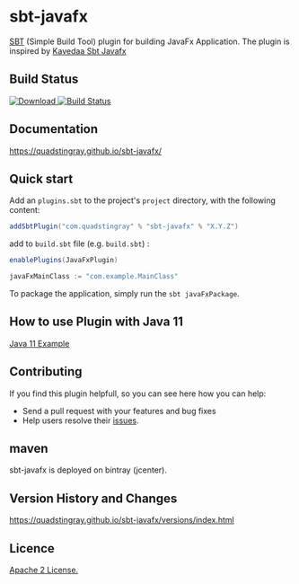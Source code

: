 # sbt-javafx
[SBT](http://www.scala-sbt.org/) (Simple Build Tool) plugin for building JavaFx Application. The plugin is inspired by [Kavedaa Sbt Javafx](https://github.com/kavedaa/sbt-javafx)

## Build Status
[ ![Download](https://api.bintray.com/packages/quadstingray/sbt-plugins/sbt-javafx/images/download.svg) ](https://bintray.com/quadstingray/sbt-plugins/sbt-javafx/_latestVersion)
[ ![Build Status](https://travis-ci.org/QuadStingray/sbt-javafx.svg?branch=master)](https://travis-ci.org/QuadStingray/sbt-javafx)

## Documentation
https://quadstingray.github.io/sbt-javafx/

## Quick start
Add an `plugins.sbt` to the project's `project` directory, with the following content:

```scala
addSbtPlugin("com.quadstingray" % "sbt-javafx" % "X.Y.Z")
```

add to `build.sbt` file (e.g. `build.sbt`) :

```scala
enablePlugins(JavaFxPlugin)

javaFxMainClass := "com.example.MainClass"
```

To package the application, simply run the `sbt javaFxPackage`.

## How to use Plugin with Java 11
[Java 11 Example](https://quadstingray.github.io/sbt-javafx/examples/java11.html)


## Contributing
If you find this plugin helpfull, so you can see here how you can help:
- Send a pull request with your features and bug fixes
- Help users resolve their [issues](https://github.com/QuadStingray/sbt-javafx/issues).

## maven
sbt-javafx is deployed on bintray (jcenter).

## Version History and Changes
https://quadstingray.github.io/sbt-javafx/versions/index.html

## Licence
[Apache 2 License.](https://github.com/QuadStingray/sbt-javafx/blob/master/LICENSE)
